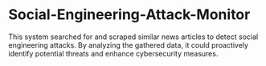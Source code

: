 # Social-Engineering-Attack-Monitor
This system searched for and scraped similar news articles to detect social engineering attacks. By analyzing the gathered data, it could proactively identify potential threats and enhance cybersecurity measures.
